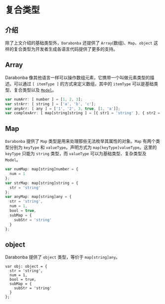 # 复合类型

## 介绍

除了上文介绍的基础类型外，`Darabonba` 还提供了 `Array`(数组)、`Map`、`object` 这样的复合类型为开发者生成各语言代码提供了更多的支持。

## Array

Darabonba 像其他语言一样可以操作数组元素，它携带一个叫做元素类型的描述。可以通过 `[ itemType ]` 的方式来定义数组，其中的 `itemType` 可以是基础类型、复合类型以及 [`Model`](./model.md)。

```js
var numArr: [ number ] = [1, 2, 3];
var strArr: [ string ] = ['a', 'b', 'c'];
var anyArr: [ any ] = ['1', '2', 3, true, [1, 'a']];
var complexArr: [ map[string]string ] = [{ str1 = 'string' }, { str2 = 'string' }];
```

## Map

`Darabonba` 提供了 `Map` 类型是用来处理那些无法枚举其属性的对象。`Map` 有两个类型分别为 `keyType` 和 `valueType`。声明方式为 `map[keyType]valueType`。这里的 `keyType` 只能为 `string` 类型，而 `valueType` 可以为基础类型、复杂类型及 `Model`。

```js
var numMap: map[string]number = {
  num = 1
};
var strMap: map[string]string = {
  str = 'string'
};
var anyMap: map[string]any = {
  str = 'string',
  num = 1,
  bool = true,
  subMap = {
    subStr = 'string'
  }
};
```

## object

Darabonba 提供了 `object` 类型，等价于 `map[string]any`。

```dara
var obj: object = {
  str = 'string',
  num = 1,
  bool = true,
  subMap = {
    subStr = 'string'
  }
};
```

